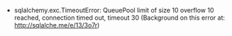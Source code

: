 - sqlalchemy.exc.TimeoutError: QueuePool limit of size 10 overflow 10 reached, connection timed out, timeout 30 (Background on this error at: http://sqlalche.me/e/13/3o7r)
